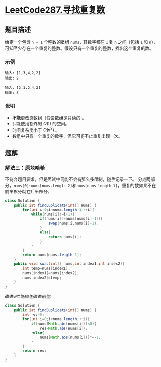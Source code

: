 # [LeetCode287.寻找重复数](https://leetcode-cn.com/problems/find-the-duplicate-number/)
## 题目描述
给定一个包含 `n + 1` 个整数的数组 `nums`，其数字都在 `1` 到 `n` 之间（包括 `1` 和 `n`），可知至少存在一个重复的整数。假设只有一个重复的整数，找出这个重复的数。

### 示例
```
输入: [1,3,4,2,2]
输出: 2

输入: [3,1,3,4,2]
输出: 3
```
### 说明

- **不能**更改原数组（假设数组是只读的）。
- 只能使用额外的 $O(1)$ 的空间。
- 时间复杂度小于 $O(n^2)$ 。
- 数组中只有一个重复的数字，但它可能不止重复出现一次。

## 题解

### 解法三：原地哈希
不符合题目要求，但是面试中可能不会有那么多限制，随手记录一下。
分成两部分，`nums[0]~nums[nums.length-2]`和`nums[nums.length-1]`，重复的数如果不在前半部分就在后半部分。
```java
class Solution {
    public int findDuplicate(int[] nums) {
        for(int i=0;i<nums.length-1;++i){
            while(nums[i]!=i+1){
                if(nums[i]!=nums[nums[i]-1]){
                    swap(nums,i,nums[i]-1);
                }
                else{
                    return nums[i];
                }
            }
        }
        return nums[nums.length-1];
    }
    public void swap(int[] nums,int index1,int index2){
        int temp=nums[index1];
        nums[index1]=nums[index2];
        nums[index2]=temp;
    }
}
```
改进:(性能较差改进前差)
```java
class Solution {
    public int findDuplicate(int[] nums) {
        int res=0;
        for(int i=0;i<nums.length;++i){
            if(nums[Math.abs(nums[i])]<0){
                res=Math.abs(nums[i]);
            }else{
                nums[Math.abs(nums[i])]*=-1;
            }
        }
        return res;
    }
}
```

